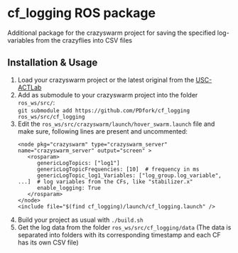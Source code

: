 # cf_logging ROS package

Additional package for the crazyswarm project for saving the specified log-variables from the crazyflies into CSV files

## Installation & Usage
   1. Load your crazyswarm project or the latest original from the [USC-ACTLab](https://github.com/USC-ACTLab/crazyswarm)
   2. Add as submodule to your crazyswarm project into the folder `ros_ws/src/`:  
      `git submodule add https://github.com/PDfork/cf_logging ros_ws/src/cf_logging`
   3. Edit the `ros_ws/src/crazyswarm/launch/hover_swarm.launch` file and make sure, following lines are present and uncommented:  
      ```
      <node pkg="crazyswarm" type="crazyswarm_server" name="crazyswarm_server" output="screen" >
         <rosparam>
            genericLogTopics: ["log1"]  
            genericLogTopicFrequencies: [10]  # frequency in ms
            genericLogTopic_log1_Variables: ["log_group.log_variable", ...]  # log variables from the CFs, like "stabilizer.x"
            enable_logging: True
         </rosparam>
      </node>
      <include file="$(find cf_logging)/launch/cf_logging.launch" />
      ```
   4. Build your project as usual with `./build.sh`
   5. Get the log data from the folder `ros_ws/src/cf_logging/data` (The data is separated into folders with its corresponding timestamp and each CF has its own CSV file)
